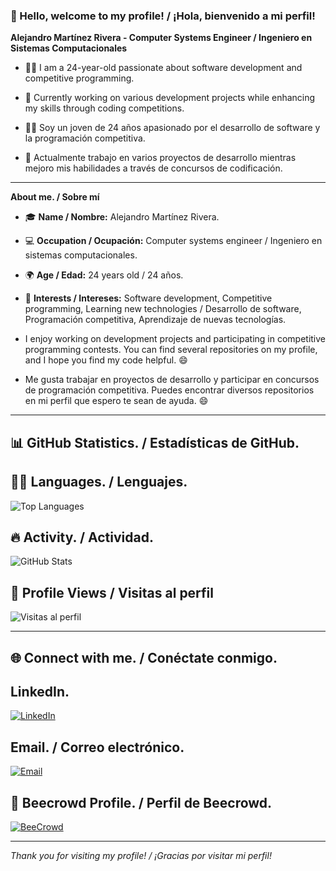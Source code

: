 ### 👋 Hello, welcome to my profile! / ¡Hola, bienvenido a mi perfil!

**Alejandro Martínez Rivera - Computer Systems Engineer / Ingeniero en Sistemas Computacionales**  
- 🧑‍💻 I am a 24-year-old passionate about software development and competitive programming.  
- 💼 Currently working on various development projects while enhancing my skills through coding competitions.

- 🧑‍💻 Soy un joven de 24 años apasionado por el desarrollo de software y la programación competitiva.  
- 💼 Actualmente trabajo en varios proyectos de desarrollo mientras mejoro mis habilidades a través de concursos de codificación.
---

**About me. / Sobre mí**  
- 🎓 **Name / Nombre:** Alejandro Martínez Rivera.
- 💻 **Occupation / Ocupación:** Computer systems engineer / Ingeniero en sistemas computacionales.
- 🌍 **Age / Edad:** 24 years old / 24 años. 
- 🚀 **Interests / Intereses:** Software development, Competitive programming, Learning new technologies / Desarrollo de software, Programación competitiva, Aprendizaje de nuevas tecnologías.

- I enjoy working on development projects and participating in competitive programming contests. You can find several repositories on my profile, and I hope you find my code helpful. 😄
- Me gusta trabajar en proyectos de desarrollo y participar en concursos de programación competitiva. Puedes encontrar diversos repositorios en mi perfil que espero te sean de ayuda. 😄  

---

## 📊 GitHub Statistics. / Estadísticas de GitHub.

## 👨‍💻 Languages. / Lenguajes.
![Top Languages](https://github-readme-stats.vercel.app/api/top-langs/?username=AlejandroMtz10&hide=css,html&langs_count=10&theme=radical)

## 🔥 Activity. / Actividad.
![GitHub Stats](https://github-readme-stats.vercel.app/api?username=AlejandroMtz10&show_icons=true&count_private=true&theme=radical)

## 👀 Profile Views / Visitas al perfil
![Visitas al perfil](https://komarev.com/ghpvc/?username=AlejandroMtz10&style=flat-square&color=blue)

---

## 🌐 Connect with me. / Conéctate conmigo.

## LinkedIn.
[![LinkedIn](https://img.shields.io/badge/LinkedIn-blue?style=for-the-badge&logo=linkedin)](https://www.linkedin.com/in/alejandro-mart%C3%ADnez-rivera-a35541248/) 

## Email. / Correo electrónico.
[![Email](https://img.shields.io/badge/Email-outlook-blue?style=for-the-badge&logo=microsoft-outlook)](mailto:alex10mtz_rivera@outlook.com)

## 🐝 Beecrowd Profile. / Perfil de Beecrowd.
[![BeeCrowd](https://img.shields.io/badge/BeeCrowd-Profile-blue?style=for-the-badge&logo=codeforces&logoColor=white)](https://judge.beecrowd.com/es/profile/802361)

---

*Thank you for visiting my profile! / ¡Gracias por visitar mi perfil!*
